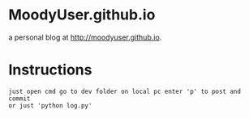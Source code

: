 # MoodyUser.github.io

a personal blog at http://moodyuser.github.io.

# Instructions

    just open cmd go to dev folder on local pc enter 'p' to post and commit
    or just 'python log.py'
